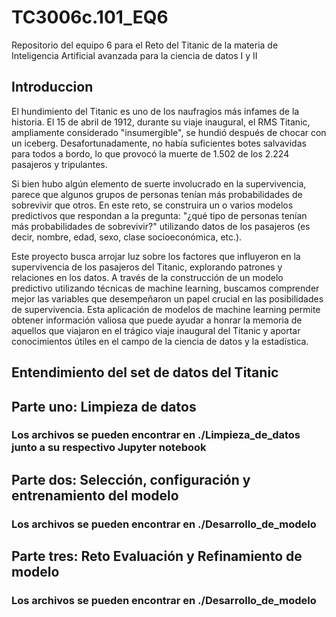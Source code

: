 # TC3006c.101_EQ6
Repositorio del equipo 6 para el Reto del Titanic de la materia de Inteligencia Artificial avanzada para la ciencia de datos I y II
## Introduccion
El hundimiento del Titanic es uno de los naufragios más infames de la historia. El 15 de abril de 1912, durante su viaje inaugural, el RMS Titanic, ampliamente considerado "insumergible", se hundió después de chocar con un iceberg. Desafortunadamente, no había suficientes botes salvavidas para todos a bordo, lo que provocó la muerte de 1.502 de los 2.224 pasajeros y tripulantes.

Si bien hubo algún elemento de suerte involucrado en la supervivencia, parece que algunos grupos de personas tenían más probabilidades de sobrevivir que otros. En este reto, se construira un o varios modelos predictivos que respondan a la pregunta: "¿qué tipo de personas tenían más probabilidades de sobrevivir?" utilizando datos de los pasajeros (es decir, nombre, edad, sexo, clase socioeconómica, etc.).

Este proyecto busca arrojar luz sobre los factores que influyeron en la supervivencia de los pasajeros del Titanic, explorando patrones y relaciones en los datos. A través de la construcción de un modelo predictivo utilizando técnicas de machine learning, buscamos comprender mejor las variables que desempeñaron un papel crucial en las posibilidades de supervivencia. Esta aplicación de modelos de machine learning permite obtener información valiosa que puede ayudar a honrar la memoria de aquellos que viajaron en el trágico viaje inaugural del Titanic y aportar conocimientos útiles en el campo de la ciencia de datos y la estadística.
## Entendimiento del set de datos del Titanic


## Parte uno: Limpieza de datos
### Los archivos se pueden encontrar en ./Limpieza_de_datos junto a su respectivo Jupyter notebook

## Parte dos: Selección, configuración y entrenamiento del modelo
### Los archivos se pueden encontrar en ./Desarrollo_de_modelo 

## Parte tres: Reto Evaluación y Refinamiento de modelo
### Los archivos se pueden encontrar en ./Desarrollo_de_modelo 
